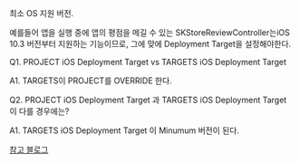 
최소 OS 지원 버전.

예를들어 앱을 실행 중에 앱의 평점을 메길 수 있는 SKStoreReviewController는iOS 10.3 버전부터 지원하는 기능이므로, 그에 맞에 Deployment Target을 설정해야한다.

Q1. PROJECT iOS Deployment Target vs TARGETS iOS Deployment Target

A1. TARGETS이 PROJECT를 OVERRIDE 한다.

Q2. PROJECT iOS Deployment Target 과 TARGETS iOS Deployment Target 이 다를 경우에는?

A1. TARGETS iOS Deployment Target 이 Minumum 버전이 된다.

[참고 블로그](https://adervise1.tistory.com/entry/iOS-Deployment-Target)